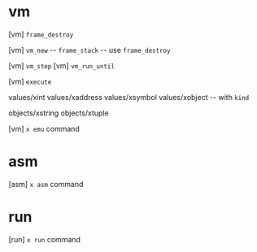 # vm

[vm] `frame_destroy`

[vm] `vm_new` -- `frame_stack` -- use `frame_destroy`

[vm] `vm_step`
[vm] `vm_run_until`

[vm] `execute`

values/xint
values/xaddress
values/xsymbol
values/xobject -- with `kind`

objects/xstring
objects/xtuple

[vm] `x emu` command

# asm

[asm] `x asm` command

# run

[run] `x run` command
